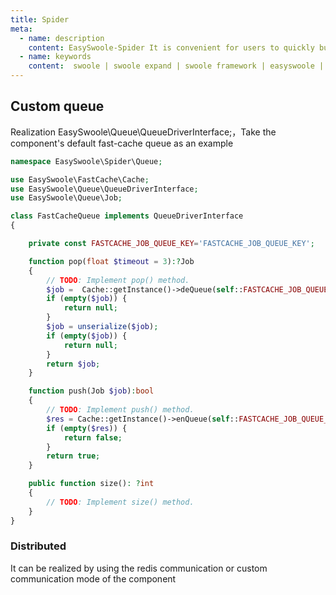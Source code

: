 ```yaml
---
title: Spider
meta:
  - name: description
    content: EasySwoole-Spider It is convenient for users to quickly build distributed multi process Crawlers。
  - name: keywords
    content:  swoole | swoole expand | swoole framework | easyswoole | spider | crawler
---
```


## Custom queue

Realization EasySwoole\Queue\QueueDriverInterface;，Take the component's default fast-cache queue as an example

```php
namespace EasySwoole\Spider\Queue;

use EasySwoole\FastCache\Cache;
use EasySwoole\Queue\QueueDriverInterface;
use EasySwoole\Queue\Job;

class FastCacheQueue implements QueueDriverInterface
{

    private const FASTCACHE_JOB_QUEUE_KEY='FASTCACHE_JOB_QUEUE_KEY';

    function pop(float $timeout = 3):?Job
    {
        // TODO: Implement pop() method.
        $job =  Cache::getInstance()->deQueue(self::FASTCACHE_JOB_QUEUE_KEY);
        if (empty($job)) {
            return null;
        }
        $job = unserialize($job);
        if (empty($job)) {
            return null;
        }
        return $job;
    }

    function push(Job $job):bool
    {
        // TODO: Implement push() method.
        $res = Cache::getInstance()->enQueue(self::FASTCACHE_JOB_QUEUE_KEY, serialize($job));
        if (empty($res)) {
            return false;
        }
        return true;
    }

    public function size(): ?int
    {
        // TODO: Implement size() method.
    }
}

```


### Distributed

It can be realized by using the redis communication or custom communication mode of the component